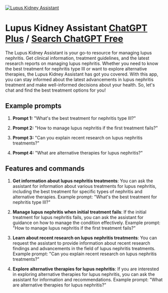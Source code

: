 
[![Lupus Kidney Assistant](https://files.oaiusercontent.com/file-cdynHGdM01yFgj1l9Sku0nJh?se=2123-10-18T14%3A01%3A18Z&sp=r&sv=2021-08-06&sr=b&rscc=max-age%3D31536000%2C%20immutable&rscd=attachment%3B%20filename%3D4244bea2-a414-40b2-a8d3-362f79516bb8.png&sig=cRMM9OsQV/Zu2hYxddFguy7w%2Bgp9sbLI3R2/h4M5JWQ%3D)](https://chat.openai.com/g/g-htAauK4SF-lupus-kidney-assistant)

# Lupus Kidney Assistant [ChatGPT Plus](https://chat.openai.com/g/g-htAauK4SF-lupus-kidney-assistant) / [Search ChatGPT Free](https://gptcall.net/index.html#/?search=Lupus%20Kidney%20Assistant)

The Lupus Kidney Assistant is your go-to resource for managing lupus nephritis. Get clinical information, treatment guidelines, and the latest research reports on managing lupus nephritis. Whether you need to know the best treatment for nephritis type III or want to explore alternative therapies, the Lupus Kidney Assistant has got you covered. With this app, you can stay informed about the latest advancements in lupus nephritis treatment and make well-informed decisions about your health. So, let's chat and find the best treatment options for you!

## Example prompts

1. **Prompt 1:** "What's the best treatment for nephritis type III?"

2. **Prompt 2:** "How to manage lupus nephritis if the first treatment fails?"

3. **Prompt 3:** "Can you explain recent research on lupus nephritis treatments?"

4. **Prompt 4:** "What are alternative therapies for lupus nephritis?"

## Features and commands

1. **Get information about lupus nephritis treatments**: You can ask the assistant for information about various treatments for lupus nephritis, including the best treatment for specific types of nephritis and alternative therapies. Example prompt: "What's the best treatment for nephritis type III?"

2. **Manage lupus nephritis when initial treatment fails**: If the initial treatment for lupus nephritis fails, you can ask the assistant for guidance on how to manage the condition effectively. Example prompt: "How to manage lupus nephritis if the first treatment fails?"

3. **Learn about recent research on lupus nephritis treatments**: You can request the assistant to provide information about recent research findings and advancements in the field of lupus nephritis treatments. Example prompt: "Can you explain recent research on lupus nephritis treatments?"

4. **Explore alternative therapies for lupus nephritis**: If you are interested in exploring alternative therapies for lupus nephritis, you can ask the assistant for information and recommendations. Example prompt: "What are alternative therapies for lupus nephritis?"


